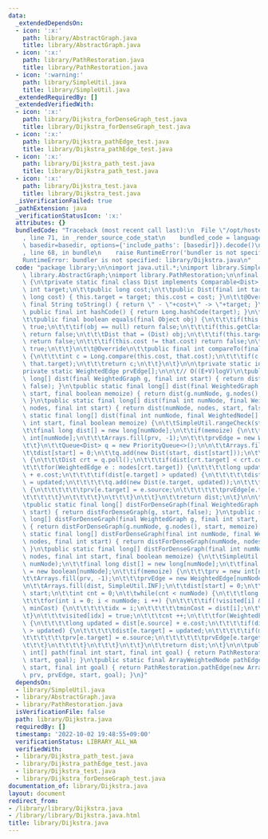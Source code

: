 ```yaml
---
data:
  _extendedDependsOn:
  - icon: ':x:'
    path: library/AbstractGraph.java
    title: library/AbstractGraph.java
  - icon: ':x:'
    path: library/PathRestoration.java
    title: library/PathRestoration.java
  - icon: ':warning:'
    path: library/SimpleUtil.java
    title: library/SimpleUtil.java
  _extendedRequiredBy: []
  _extendedVerifiedWith:
  - icon: ':x:'
    path: library/Dijkstra_forDenseGraph_test.java
    title: library/Dijkstra_forDenseGraph_test.java
  - icon: ':x:'
    path: library/Dijkstra_pathEdge_test.java
    title: library/Dijkstra_pathEdge_test.java
  - icon: ':x:'
    path: library/Dijkstra_path_test.java
    title: library/Dijkstra_path_test.java
  - icon: ':x:'
    path: library/Dijkstra_test.java
    title: library/Dijkstra_test.java
  _isVerificationFailed: true
  _pathExtension: java
  _verificationStatusIcon: ':x:'
  attributes: {}
  bundledCode: "Traceback (most recent call last):\n  File \"/opt/hostedtoolcache/Python/3.10.7/x64/lib/python3.10/site-packages/onlinejudge_verify/documentation/build.py\"\
    , line 71, in _render_source_code_stat\n    bundled_code = language.bundle(stat.path,\
    \ basedir=basedir, options={'include_paths': [basedir]}).decode()\n  File \"/opt/hostedtoolcache/Python/3.10.7/x64/lib/python3.10/site-packages/onlinejudge_verify/languages/user_defined.py\"\
    , line 68, in bundle\n    raise RuntimeError('bundler is not specified: {}'.format(str(path)))\n\
    RuntimeError: bundler is not specified: library/Dijkstra.java\n"
  code: "package library;\n\nimport java.util.*;\nimport library.SimpleUtil;\nimport\
    \ library.AbstractGraph;\nimport library.PathRestoration;\n\nfinal class Dijkstra\
    \ {\n\tprivate static final class Dist implements Comparable<Dist> {\n\t\tpublic\
    \ int target;\n\t\tpublic long cost;\n\t\tpublic Dist(final int target, final\
    \ long cost) { this.target = target; this.cost = cost; }\n\t\t@Override public\
    \ final String toString() { return \" - \"+cost+\" -> \"+target; }\n\t\t@Override\
    \ public final int hashCode() { return Long.hashCode(target); }\n\t\t@Override\n\
    \t\tpublic final boolean equals(final Object obj) {\n\t\t\tif(this == obj) return\
    \ true;\n\t\t\tif(obj == null) return false;\n\t\t\tif(this.getClass() != obj.getClass())\
    \ return false;\n\t\t\tDist that = (Dist) obj;\n\t\t\tif(this.target != that.target)\
    \ return false;\n\t\t\tif(this.cost != that.cost) return false;\n\t\t\treturn\
    \ true;\n\t\t}\n\t\t@Override\n\t\tpublic final int compareTo(final Dist that)\
    \ {\n\t\t\tint c = Long.compare(this.cost, that.cost);\n\t\t\tif(c == 0) c = Integer.compare(this.target,\
    \ that.target);\n\t\t\treturn c;\n\t\t}\n\t}\n\n\tprivate static int prv[];\n\t\
    private static WeightedEdge prvEdge[];\n\n\t// O((E+V)logV)\n\tpublic static final\
    \ long[] dist(final WeightedGraph g, final int start) { return dist(g, start,\
    \ false); }\n\tpublic static final long[] dist(final WeightedGraph g, final int\
    \ start, final boolean memoize) { return dist(g.numNode, g.nodes(), start, memoize);\
    \ }\n\tpublic static final long[] dist(final int numNode, final WeightedNode[]\
    \ nodes, final int start) { return dist(numNode, nodes, start, false); }\n\tpublic\
    \ static final long[] dist(final int numNode, final WeightedNode[] nodes, final\
    \ int start, final boolean memoize) {\n\t\tSimpleUtil.rangeCheck(start, numNode);\n\
    \t\tfinal long dist[] = new long[numNode];\n\t\tif(memoize) {\n\t\t\tprv = new\
    \ int[numNode];\n\t\t\tArrays.fill(prv, -1);\n\t\t\tprvEdge = new WeightedEdge[numNode];\n\
    \t\t}\n\t\tQueue<Dist> q = new PriorityQueue<>();\n\n\t\tArrays.fill(dist, SimpleUtil.INF);\n\
    \t\tdist[start] = 0;\n\t\tq.add(new Dist(start, dist[start]));\n\t\twhile(!q.isEmpty())\
    \ {\n\t\t\tDist crt = q.poll();\n\t\t\tif(dist[crt.target] < crt.cost) continue;\n\
    \t\t\tfor(WeightedEdge e : nodes[crt.target]) {\n\t\t\t\tlong updated = dist[e.source]\
    \ + e.cost;\n\t\t\t\tif(dist[e.target] > updated) {\n\t\t\t\t\tdist[e.target]\
    \ = updated;\n\t\t\t\t\tq.add(new Dist(e.target, updated));\n\t\t\t\t\tif(memoize)\
    \ {\n\t\t\t\t\t\tprv[e.target] = e.source;\n\t\t\t\t\t\tprvEdge[e.target] = e;\n\
    \t\t\t\t\t}\n\t\t\t\t}\n\t\t\t}\n\t\t}\n\t\treturn dist;\n\t}\n\n\t// O(V^2)\n\
    \tpublic static final long[] distForDenseGraph(final WeightedGraph g, final int\
    \ start) { return distForDenseGraph(g, start, false); }\n\tpublic static final\
    \ long[] distForDenseGraph(final WeightedGraph g, final int start, boolean memoize)\
    \ { return distForDenseGraph(g.numNode, g.nodes(), start, memoize); }\n\tpublic\
    \ static final long[] distForDenseGraph(final int numNode, final WeightedNode[]\
    \ nodes, final int start) { return distForDenseGraph(numNode, nodes, start, false);\
    \ }\n\tpublic static final long[] distForDenseGraph(final int numNode, final WeightedNode[]\
    \ nodes, final int start, final boolean memoize) {\n\t\tSimpleUtil.rangeCheck(start,\
    \ numNode);\n\t\tfinal long dist[] = new long[numNode];\n\t\tfinal boolean visited[]\
    \ = new boolean[numNode];\n\t\tif(memoize) {\n\t\t\tprv = new int[numNode];\n\t\
    \t\tArrays.fill(prv, -1);\n\t\t\tprvEdge = new WeightedEdge[numNode];\n\t\t}\n\
    \n\t\tArrays.fill(dist, SimpleUtil.INF);\n\t\tdist[start] = 0;\n\t\tint idx =\
    \ start;\n\t\tint cnt = 0;\n\t\twhile(cnt < numNode) {\n\t\t\tlong minCost = SimpleUtil.INF;\n\
    \t\t\tfor(int i = 0; i < numNode; i ++) {\n\t\t\t\tif(!visited[i] && dist[i] <\
    \ minCost) {\n\t\t\t\t\tidx = i;\n\t\t\t\t\tminCost = dist[i];\n\t\t\t\t}\n\t\t\
    \t}\n\t\t\tvisited[idx] = true;\n\t\t\tcnt ++;\n\t\t\tfor(WeightedEdge e : nodes[idx])\
    \ {\n\t\t\t\tlong updated = dist[e.source] + e.cost;\n\t\t\t\tif(dist[e.target]\
    \ > updated) {\n\t\t\t\t\tdist[e.target] = updated;\n\t\t\t\t\tif(memoize) {\n\
    \t\t\t\t\t\tprv[e.target] = e.source;\n\t\t\t\t\t\tprvEdge[e.target] = e;\n\t\t\
    \t\t\t}\n\t\t\t\t}\n\t\t\t}\n\t\t}\n\t\treturn dist;\n\t}\n\n\tpublic static final\
    \ int[] path(final int start, final int goal) { return PathRestoration.path(prv,\
    \ start, goal); }\n\tpublic static final ArrayWeightedNode pathEdge(final int\
    \ start, final int goal) { return PathRestoration.pathEdge(new ArrayWeightedNode(-1),\
    \ prv, prvEdge, start, goal); }\n}"
  dependsOn:
  - library/SimpleUtil.java
  - library/AbstractGraph.java
  - library/PathRestoration.java
  isVerificationFile: false
  path: library/Dijkstra.java
  requiredBy: []
  timestamp: '2022-10-02 19:48:55+09:00'
  verificationStatus: LIBRARY_ALL_WA
  verifiedWith:
  - library/Dijkstra_path_test.java
  - library/Dijkstra_pathEdge_test.java
  - library/Dijkstra_test.java
  - library/Dijkstra_forDenseGraph_test.java
documentation_of: library/Dijkstra.java
layout: document
redirect_from:
- /library/library/Dijkstra.java
- /library/library/Dijkstra.java.html
title: library/Dijkstra.java
---
```

